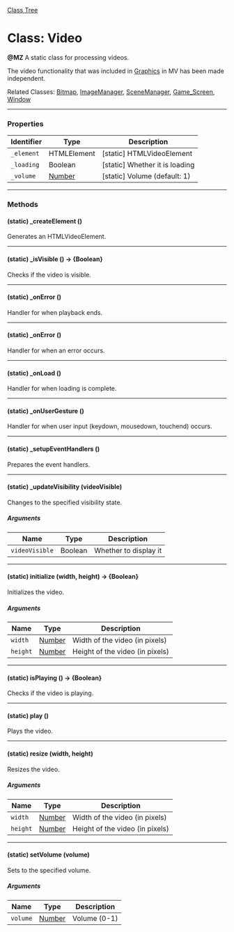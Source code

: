 [Class Tree](index.md)

# Class: Video
**@MZ** A static class for processing videos.

The video functionality that was included in [Graphics](Graphics.md) in MV has been made independent.

Related Classes: [Bitmap](Bitmap.md), [ImageManager](ImageManager.md), [SceneManager](SceneManager.md), [Game_Screen](Game_Screen.md), [Window](Window.md)

---

### Properties

| Identifier | Type | Description |
| --- | --- | --- |
| `_element` | HTMLElement | [static] HTMLVideoElement |
| `_loading` | Boolean | [static] Whether it is loading |
| `_volume` | [Number](Number.md) | [static] Volume (default: 1) |

---

### Methods

#### (static) _createElement ()
Generates an HTMLVideoElement.

---

#### (static) _isVisible () → {Boolean}
Checks if the video is visible.

---

#### (static) _onError ()
Handler for when playback ends.

---

#### (static) _onError ()
Handler for when an error occurs.

---

#### (static) _onLoad ()
Handler for when loading is complete.

---

#### (static) _onUserGesture ()
Handler for when user input (keydown, mousedown, touchend) occurs.

---

#### (static) _setupEventHandlers ()
Prepares the event handlers.

---

#### (static) _updateVisibility (videoVisible)
Changes to the specified visibility state.

##### Arguments

| Name | Type | Description |
| --- | --- | --- |
| `videoVisible` | Boolean | Whether to display it |

---

#### (static) initialize (width, height) → {Boolean}
Initializes the video.

##### Arguments

| Name | Type | Description |
| --- | --- | --- |
| `width` | [Number](Number.md) | Width of the video (in pixels) |
| `height` | [Number](Number.md) | Height of the video (in pixels) |

---

#### (static) isPlaying () → {Boolean}
Checks if the video is playing.

---

#### (static) play ()
Plays the video.

---

#### (static) resize (width, height)
Resizes the video.

##### Arguments

| Name | Type | Description |
| --- | --- | --- |
| `width` | [Number](Number.md) | Width of the video (in pixels) |
| `height` | [Number](Number.md) | Height of the video (in pixels) |

---

#### (static) setVolume (volume)
Sets to the specified volume.

##### Arguments

| Name | Type | Description |
| --- | --- | --- |
| `volume` | [Number](Number.md) | Volume (0-1) |
